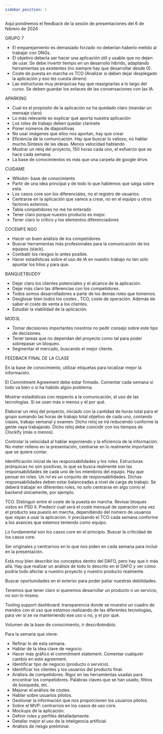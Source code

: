 ```yaml
---
sidebar_position: 1
---
```


Aquí pondremos el feedback de la sesión de presentaciones del 6 de febrero de 2024

GRUPO 7 
+ El emparejamiento es demasiado forzado no deberían haberlo metido al trabajar con ONGs.
+ El objetivo debería ser  hacer una aplicación útil y usable que no dejen de usar. Se debe invertir tiempo en un desarrollo híbrido, adaptando herramientas ya existentes (no siempre hay que desarrollar desde 0).
+ Coste de puesta en marcha vs TCO (Analizar si deben dejar desplegado la aplicación y eso les cuesta dinero)
+ Las estructuras muy jerárquicas hay que reasignarlas a lo largo del curso.
Se deben guardar los enlaces de las conversaciones con las IA.

APARKING
+ Cual es el propósito de la aplicación no ha quedado claro (mandar un mensaje claro)
+ Lo más relevante es explicar qué aporta nuestra aplicación
+ Los roles de trabajo deben quedar clarinete
+ Poner números de diapositivas
+ No usar imágenes que ellos nos aportan, hay que crear
+ Eficiencia de la comunicación. Hay que buscar lo valioso, no hablar mucho.Síntesis de las ideas. Menos velocidad hablando
+ Mostrar un reloj del proyecto, 150 horas cada uno, el esfuerzo que se hace cada semana.
+ La base de conocimientos es más que una carpeta de google drive.

CUIDAME
+ WIkidot- base de conocimiento
+ Partir de una idea principal y de todo lo que hablemos que salga sobre esta.
+ Los casos core son los diferenciales, no el registro de usuarios.
+ Centrarse en la aplicación que vamos a crear, no en el equipo u otros factores externos.
+ Tabla competidores no me he enterado
+ Tener claro porque nuestro producto es mejor.
+ Tener claro lo crítico y los elementos diferenciadores

COCEMFE NGO
+ Hacer un buen análisis de los competidores.
+ Buscar herramientas más profesionales para la comunicación de los equipos (slack).
+ Combatir los riesgos lo antes posible.
+ Hacer estadísticas sobre el uso de IA en nuestro trabajo no tan solo apuntar los hilos y para que.

BANQUETBUDDY
+ Dejar claro los clientes potenciales y el alcance de la aplicación.
+ Dejar más claro las diferencias con los competidores.
+ Todos somos desarrolladores a parte de los demás roles que tomemos.
+ Desglosar bien todos los costes , TCO, coste de operación. Además de saber el coste de venta a los clientes.
+ Estudiar la viabilidad de la aplicación.

MOD3L
+ Tomar decisiones importantes nosotros no pedir consejo sobre este tipo de decisiones.
+ Tener tareas que no dependan del proyecto  como tal para poder sobrepasar un bloqueo.
+ Segmentar el mercado, buscando el mejor cliente.

FEEDBACK FINAL DE LA CLASE

En la base de conocimiento, utilizar etiquetas para localizar mejor la información.
 
El Commitment Agreement debe estar firmado. Comentar cada semana si todo va bien o si ha habido algún problema.
 
Mostrar estadísticas con respecto a la comunicación, el uso de las tecnologías. Si se usan más o menos y el por qué.
 
Elaborar un reloj del proyecto, iniciado con la cantidad de horas total para el grupo sumando las horas de trabajo total objetivo de cada uno, contando clases, trabajo semanal y examen. Dicho reloj se irá reduciendo conforme la gente vaya trabajando. Dicho reloj debe coincidir con los tiempos de Clockify (más o menos).
 
Controlar la velocidad al hablar exponiendo y la eficiencia de la información. No meter relleno en la presentación, centrarse en lo realmente importante que se quiere contar.
 
Identificación inicial de las responsabilidades y los roles. Estructuras jerárquicas no son positivas, lo que se busca realmente son las responsabilidades de cada uno de los miembros del equipo. Hay que pensar en roles. Un rol es un conjunto de responsabilidades. Dichas responsabilidades deben estar balanceadas a nivel de carga de trabajo. Se deberá trabajar en diferentes roles, no solo centrarse en algo como el backend únicamente, por ejemplo.
 
TCO. Distinguir entre el coste de la puesta en marcha. Revisar bloques vistos en PSG II. Predecir cuál será el coste mensual de operación una vez el producto sea puesto en marcha, dependiendo del número de usuarios que vayan a usar la aplicación. Ir precisando el TCO cada semana conforme a los avances que estemos teniendo como equipo.
 
Lo fundamental son los casos core en el principio. Buscar la criticidad de los casos core.
 
Ser originales y centrarnos en lo que nos piden en cada semana para incluir en la presentación.
 
Está muy bien describir los conceptos dentro del DAFO, pero hay que ir más allá. Hay que realizar un análisis de todo lo descrito en el DAFO y ver cómo podría todo afectar a nuestro proyecto y nuestro producto realmente.
 
Buscar oportunidades en el exterior para poder paliar nuestras debilidades.
 
Tenemos que tener claro si queremos desarrollar un producto o un servicio, no son lo mismo.
 
Tooling support dashboard: transparencia donde se muestre un cuadro de mandos con el uso que estamos realizando de las diferentes tecnologías, para ver si se va manteniendo ese uso o no, y el por qué.
 
Volumen de la base de conocimiento, ir describiéndolo.

Para la semana que viene:

+ Refinar lo de esta semana.
+ Hablar de la idea clave de negocio.
+ Hacer más gráfico el commitment statement. Comentar cualquier cambio en este agreement.
+ Identificar tipo de negocio (producto o servicio).
+ Identificar los clientes y los usuarios del producto final.
+ Análisis de competidores. Rigor en las herramientas usadas para encontrar los competidores. Palabras claves que se han usado, filtros de búsqueda, etc.
+ Mejorar el análisis de costes.
+ Hablar sobre usuarios pilotos.
+ Gestionar la información que nos proporcionen los usuarios pilotos.
+ Sobre el MVP: centrarnos en los casos de uso core.
+ Mockups de la aplicación.
+ Definir roles y perfiles detalladamente.
+ Detallar mejor el uso de la inteligencia artificial.
+ Análisis de riesgo preliminar.